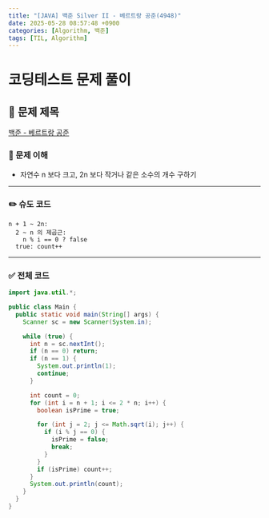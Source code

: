 ```yaml
---
title: "[JAVA] 백준 Silver II - 베르트랑 공준(4948)"
date: 2025-05-28 08:57:48 +0900
categories: [Algorithm, 백준]
tags: [TIL, Algorithm]
---
```

# 코딩테스트 문제 풀이

## 📘 문제 제목
[백준 - 베르트랑 공준](https://www.acmicpc.net/problem/4948)

### 🧠 문제 이해
- 자연수 n 보다 크고, 2n 보다 작거나 같은 소수의 개수 구하기

---

### ✏️ 슈도 코드

```plaintext
n + 1 ~ 2n:
  2 ~ n 의 제곱근:
    n % i == 0 ? false
  true: count++

```

---

### ✅ 전체 코드
```java
import java.util.*;

public class Main {
  public static void main(String[] args) {
    Scanner sc = new Scanner(System.in);

    while (true) {
      int n = sc.nextInt();
      if (n == 0) return;
      if (n == 1) {
        System.out.println(1);
        continue;
      }

      int count = 0;
      for (int i = n + 1; i <= 2 * n; i++) {
        boolean isPrime = true;

        for (int j = 2; j <= Math.sqrt(i); j++) {
          if (i % j == 0) {
            isPrime = false;
            break;
          }
        }
        if (isPrime) count++;
      }
      System.out.println(count);
    }
  }
}
```
